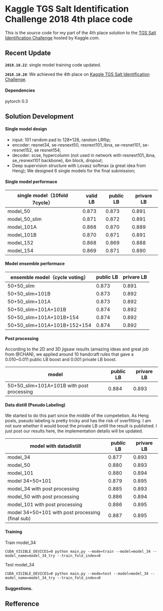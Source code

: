 # Kaggle TGS Salt Identification Challenge 2018 4th place code
This is the source code for my part of the 4th place solution to the [TGS Salt Identification Challenge](https://www.kaggle.com/c/tgs-salt-identification-challenge) hosted by Kaggle.com. 

## Recent Update

**`2018.10.22`**: single model training code updated.

**`2018.10.20`**: We achieved the 4th place on  [Kaggle TGS Salt Identification Challenge](https://www.kaggle.com/c/tgs-salt-identification-challenge).

#### Dependencies
pytorch 0.3

## Solution Development
#### Single model design

- input: 101 random pad to 128*128, random LRflip;
- encoder: resnet34, se-resnext50, resnext101_ibna, se-resnet101, se-resnet152, se resnet154;
- decoder: scse, hypercolumn (not used in network with resnext101_ibna, se_resnext101 backbone), ibn block, dropout;
- Deep supervision structure with Lovasz softmax (a great idea from Heng);
We designed 6 single models for the final submission;


#### Single model performace
| single model（10fold 7cycle）           |valid LB| public LB| privare LB|
| ---------------- | ---- | ---- | ---- |
|model_50|0.873|0.873|0.891   |
|model_50_slim|0.871|0.872|0.891|
|model_101A|0.868|0.870|0.889    |
|model_101B|0.870|0.871|0.891    |
|model_152|0.868|0.869| 0.888    |
|model_154|0.869|0.871| 0.890    |

#### Model ensemble performace
| ensemble model（cycle voting）|public LB| privare LB|
| ---------------- | ---- | ----|
|50+50_slim|0.873|0.891|
|50+50_slim+101B|0.873|0.892|
|50+50_slim+101A|0.873|0.892|
|50+50_slim+101A+101B|0.874|0.892|
|50+50_slim+101A+101B+154|0.874|0.892|
|50+50_slim+101A+101B+152+154|0.874|0.892|

#### Post processing
According to the  2D and 3D jigsaw results (amazing ideas and great job from @CHAN), we applied around 10 handcraft rules that gave a 0.010~0.011 public LB boost and 0.001 private LB boost.

|model|public LB| privare LB|
| ---------------- | ---- | ----|
|50+50_slim+101A+101B with post processing|0.884|0.893|

#### Data distill (Pseudo Labeling)
We started to do this part since the middle of  the competetion. As Heng posts, pseudo labeling  is pretty tricky and has the risk of overfitting. I am not sure whether it would boost the private LB untill the result is published. I just post our results here, the implementation details will be updated. 

| model with datadistill|public LB| privare LB|
| ---------------- | ---- | ----|
|model_34|0.877|0.893|
|model_50|0.880|0.893|
|model_101|0.880|0.894|
|model 34+50+101|0.879|0.895|
|model_34 with post processing|0.885|0.893|
|model_50 with post processing|0.886|0.894|
|model_101 with post processing|0.886|0.895|
|model 34+50+101 with post processing (final sub)|0.887|0.895|

#### Training
Train model_34 
```
CUDA_VISIBLE_DEVICES=0 python main.py --mode=train --model=model_34 --model_name=model_34_try --train_fold_index=0
```
Test model_34
```
CUDA_VISIBLE_DEVICES=0 python main.py --mode=test --model=model_34 --model_name=model_34_try --train_fold_index=0
```

#### Suggestions.

## Refference











